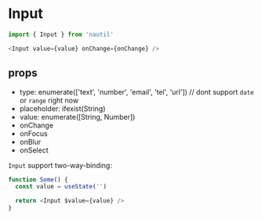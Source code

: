 # Input

```js
import { Input } from 'nautil'

<Input value={value} onChange={onChange} />
```

## props

- type: enumerate(['text', 'number', 'email', 'tel', 'url']) // dont support `date` or `range` right now
- placeholder: ifexist(String)
- value: enumerate([String, Number])
- onChange
- onFocus
- onBlur
- onSelect

`Input` support two-way-binding:

```js
function Some() {
  const value = useState('')

  return <Input $value={value} />
}
```